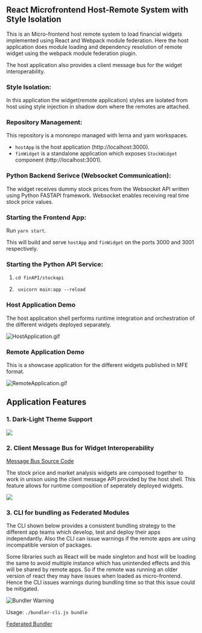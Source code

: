 ## React Microfrontend Host-Remote System with Style Isolation

This is an Micro-frontend host remote system to load financial widgets implemented using React and Webpack module federation. Here the host application does module loading and dependency resolution of remote widget using the webpack module federation plugin.

The host application also provides a client message bus for the widget interoperability.

### Style Isolation:
In this application the widget(remote application) styles are isolated from host using style injection in shadow dom where the remotes are attached.

### Repository Management: 
This repository is a monorepo managed with lerna and yarn workspaces.

- `hostApp` is the host application (http://localhost:3000).
- `finWidget` is a standalone application which exposes `StockWidget` component (http://localhost:3001).

### Python Backend Serivce (Websocket Communication):
The widget receives dummy stock prices from the Websocket API written using Python FASTAPI framework. Websocket enables receiving real time stock price values.


### Starting the Frontend App:

Run `yarn start`.

This will build and serve `hostApp` and `finWidget` on the ports 3000 and 3001 respectively.

### Starting the Python API Service:

1. `cd finAPI/stockapi`

2. ` uvicorn main:app --reload`

### Host Application Demo

The host application shell performs runtime integration and orchestration of the different widgets deployed separately.

![HostApplication.gif](https://github.com/madhavms/react-host-remote/blob/main/img/HostApplicationLatest.gif)

### Remote Application Demo

This is a showcase application for the different widgets published in MFE format.

![RemoteApplication.gif](https://github.com/madhavms/react-host-remote/blob/main/img/WidgetShowcaseApp.gif)

## Application Features

### 1. Dark-Light Theme Support
![](https://github.com/madhavms/react-host-remote/blob/main/img/DarkMode.gif)

### 2. Client Message Bus for Widget Interoperability
[Message Bus Source Code](https://github.com/madhavms/react-host-remote/tree/main/message-bus)

The stock price and market analysis widgets are composed together to work in unison using the client message API provided by the host shell. This feature allows for runtime composition of seperately deployed widgets.

![](https://github.com/madhavms/react-host-remote/blob/main/img/WidgetInteroperability.gif)

### 3. CLI for bundling as Federated Modules

The CLI shown below provides a consistent bundling strategy to the different app teams which develop, test and deploy their apps independantly. Also the CLI can issue warnings if the remote apps are using incompatible version of packages. 

Some libraries such as React will be made singleton and host will be loading the same to avoid multiple instance which has unintended effects and this will be shared by remote apps. So if the remote was running an older version of react they may have issues when loaded as micro-frontend. Hence the CLI issues warnings during bundling time so that this issue could be mitigated.

![Bundler Warning](https://github.com/madhavms/react-host-remote/blob/main/img/BundlerWarning.png)

Usage: `./bundler-cli.js bundle`

[Federated Bundler](https://github.com/madhavms/react-host-remote/blob/main/federatedBundler/bundlerCli.js)
